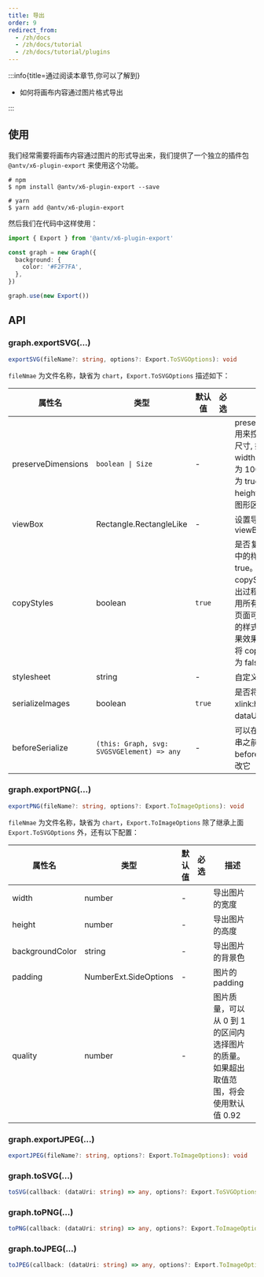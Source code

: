 ```yaml
---
title: 导出
order: 9
redirect_from:
  - /zh/docs
  - /zh/docs/tutorial
  - /zh/docs/tutorial/plugins
---
```


:::info{title=通过阅读本章节,你可以了解到}

- 如何将画布内容通过图片格式导出

:::

## 使用

我们经常需要将画布内容通过图片的形式导出来，我们提供了一个独立的插件包 `@antv/x6-plugin-export` 来使用这个功能。

```shell
# npm
$ npm install @antv/x6-plugin-export --save

# yarn
$ yarn add @antv/x6-plugin-export
```

然后我们在代码中这样使用：

```ts
import { Export } from '@antv/x6-plugin-export'

const graph = new Graph({
  background: {
    color: '#F2F7FA',
  },
})

graph.use(new Export())
```

## API

### graph.exportSVG(...)

```ts
exportSVG(fileName?: string, options?: Export.ToSVGOptions): void
```

`fileNmae` 为文件名称，缺省为 `chart`，`Export.ToSVGOptions` 描述如下：

| 属性名             | 类型                                       | 默认值 | 必选 | 描述                                                                                                                                                                            |
|--------------------|--------------------------------------------|--------|------|-------------------------------------------------------------------------------------------------------------------------------------------------------------------------------|
| preserveDimensions | `boolean \| Size`                          | -      |      | preserveDimensions 用来控制导出 svg 的尺寸, 如果不设置，width 和 height 默认为 100%；如果设置为 true, width 和 height 会自动计算为图形区域的实际大小                              |
| viewBox            | Rectangle.RectangleLike                    | -      |      | 设置导出 svg 的 viewBox                                                                                                                                                         |
| copyStyles         | boolean                                    | `true` |      | 是否复制外部样式表中的样式，默认是 true。开启 copyStyles 后，在导出过程中因为需要禁用所有样式表，所以页面可能会出现短暂的样式丢失现象。如果效果特别差，可以将 copyStyles 设置为 false |
| stylesheet         | string                                     | -      |      | 自定义样式表                                                                                                                                                                    |
| serializeImages    | boolean                                    | `true` |      | 是否将 image 元素的 xlink:href 链接转化为 dataUri 格式                                                                                                                          |
| beforeSerialize    | `(this: Graph, svg: SVGSVGElement) => any` | -      |      | 可以在导出 svg 字符串之前调用 beforeSerialize 来修改它                                                                                                                          |

### graph.exportPNG(...)

```ts
exportPNG(fileName?: string, options?: Export.ToImageOptions): void
```

`fileNmae` 为文件名称，缺省为 `chart`，`Export.ToImageOptions` 除了继承上面 `Export.ToSVGOptions` 外，还有以下配置：

| 属性名          | 类型                  | 默认值 | 必选 | 描述                                                                               |
|-----------------|-----------------------|--------|------|----------------------------------------------------------------------------------|
| width           | number                | -      |      | 导出图片的宽度                                                                     |
| height          | number                | -      |      | 导出图片的高度                                                                     |
| backgroundColor | string                | -      |      | 导出图片的背景色                                                                   |
| padding         | NumberExt.SideOptions | -      |      | 图片的 padding                                                                     |
| quality         | number                | -      |      | 图片质量，可以从 0 到 1 的区间内选择图片的质量。如果超出取值范围，将会使用默认值 0.92 |

### graph.exportJPEG(...)

```ts
exportJPEG(fileName?: string, options?: Export.ToImageOptions): void
```

### graph.toSVG(...)

```ts
toSVG(callback: (dataUri: string) => any, options?: Export.ToSVGOptions): void
```

### graph.toPNG(...)

```ts
toPNG(callback: (dataUri: string) => any, options?: Export.ToImageOptions): void
```

### graph.toJPEG(...)

```ts
toJPEG(callback: (dataUri: string) => any, options?: Export.ToImageOptions): void
```
